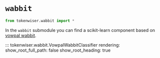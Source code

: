 # `wabbit`

```python
from tokenwiser.wabbit import *
```

In the `wabbit` submodule you can find a scikit-learn 
component based on [vowpal wabbit](https://vowpalwabbit.org/).

::: tokenwiser.wabbit.VowpalWabbitClassifier
    rendering:
        show_root_full_path: false
        show_root_heading: true
